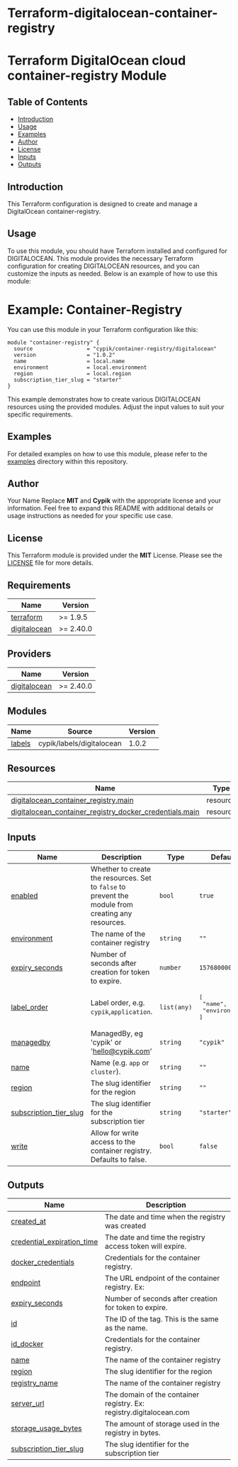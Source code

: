 # Terraform-digitalocean-container-registry
# Terraform DigitalOcean cloud container-registry Module


## Table of Contents

- [Introduction](#introduction)
- [Usage](#usage)
- [Examples](#examples)
- [Author](#author)
- [License](#license)
- [Inputs](#inputs)
- [Outputs](#outputs)

## Introduction
This Terraform configuration is designed to create and manage a DigitalOcean container-registry.

## Usage
To use this module, you should have Terraform installed and configured for DIGITALOCEAN. This module provides the necessary Terraform configuration for creating DIGITALOCEAN resources, and you can customize the inputs as needed. Below is an example of how to use this module:

# Example: Container-Registry
You can use this module in your Terraform configuration like this:

```hcl
module "container-registry" {
  source                 = "cypik/container-registry/digitalocean"
  version                = "1.0.2"
  name                   = local.name
  environment            = local.environment
  region                 = local.region
  subscription_tier_slug = "starter"
}
```
This example demonstrates how to create various DIGITALOCEAN resources using the provided modules. Adjust the input values to suit your specific requirements.


## Examples
For detailed examples on how to use this module, please refer to the [examples](https://github.com/cypik/terraform-digitalocean-container-registry/blob/master/example) directory within this repository.

## Author
Your Name Replace **MIT** and **Cypik** with the appropriate license and your information. Feel free to expand this README with additional details or usage instructions as needed for your specific use case.

## License
This Terraform module is provided under the **MIT** License. Please see the [LICENSE](https://github.com/cypik/terraform-digitalocean-container-registry/blob/master/LICENSE) file for more details.


<!-- BEGIN_TF_DOCS -->
## Requirements

| Name | Version |
|------|---------|
| <a name="requirement_terraform"></a> [terraform](#requirement\_terraform) | >= 1.9.5 |
| <a name="requirement_digitalocean"></a> [digitalocean](#requirement\_digitalocean) | >= 2.40.0 |

## Providers

| Name | Version |
|------|---------|
| <a name="provider_digitalocean"></a> [digitalocean](#provider\_digitalocean) | >= 2.40.0 |

## Modules

| Name | Source | Version |
|------|--------|---------|
| <a name="module_labels"></a> [labels](#module\_labels) | cypik/labels/digitalocean | 1.0.2 |

## Resources

| Name | Type |
|------|------|
| [digitalocean_container_registry.main](https://registry.terraform.io/providers/digitalocean/digitalocean/latest/docs/resources/container_registry) | resource |
| [digitalocean_container_registry_docker_credentials.main](https://registry.terraform.io/providers/digitalocean/digitalocean/latest/docs/resources/container_registry_docker_credentials) | resource |

## Inputs

| Name | Description | Type | Default | Required |
|------|-------------|------|---------|:--------:|
| <a name="input_enabled"></a> [enabled](#input\_enabled) | Whether to create the resources. Set to `false` to prevent the module from creating any resources. | `bool` | `true` | no |
| <a name="input_environment"></a> [environment](#input\_environment) | The name of the container registry | `string` | `""` | no |
| <a name="input_expiry_seconds"></a> [expiry\_seconds](#input\_expiry\_seconds) | Number of seconds after creation for token to expire. | `number` | `1576800000` | no |
| <a name="input_label_order"></a> [label\_order](#input\_label\_order) | Label order, e.g. `cypik`,`application`. | `list(any)` | <pre>[<br>  "name",<br>  "environment"<br>]</pre> | no |
| <a name="input_managedby"></a> [managedby](#input\_managedby) | ManagedBy, eg 'cypik' or 'hello@cypik.com' | `string` | `"cypik"` | no |
| <a name="input_name"></a> [name](#input\_name) | Name  (e.g. `app` or `cluster`). | `string` | `""` | no |
| <a name="input_region"></a> [region](#input\_region) | The slug identifier for the region | `string` | `""` | no |
| <a name="input_subscription_tier_slug"></a> [subscription\_tier\_slug](#input\_subscription\_tier\_slug) | The slug identifier for the subscription tier | `string` | `"starter"` | no |
| <a name="input_write"></a> [write](#input\_write) | Allow for write access to the container registry. Defaults to false. | `bool` | `false` | no |

## Outputs

| Name | Description |
|------|-------------|
| <a name="output_created_at"></a> [created\_at](#output\_created\_at) | The date and time when the registry was created |
| <a name="output_credential_expiration_time"></a> [credential\_expiration\_time](#output\_credential\_expiration\_time) | The date and time the registry access token will expire. |
| <a name="output_docker_credentials"></a> [docker\_credentials](#output\_docker\_credentials) | Credentials for the container registry. |
| <a name="output_endpoint"></a> [endpoint](#output\_endpoint) | The URL endpoint of the container registry. Ex: |
| <a name="output_expiry_seconds"></a> [expiry\_seconds](#output\_expiry\_seconds) | Number of seconds after creation for token to expire. |
| <a name="output_id"></a> [id](#output\_id) | The ID of the tag. This is the same as the name. |
| <a name="output_id_docker"></a> [id\_docker](#output\_id\_docker) | Credentials for the container registry. |
| <a name="output_name"></a> [name](#output\_name) | The name of the container registry |
| <a name="output_region"></a> [region](#output\_region) | The slug identifier for the region |
| <a name="output_registry_name"></a> [registry\_name](#output\_registry\_name) | The name of the container registry |
| <a name="output_server_url"></a> [server\_url](#output\_server\_url) | The domain of the container registry. Ex: registry.digitalocean.com |
| <a name="output_storage_usage_bytes"></a> [storage\_usage\_bytes](#output\_storage\_usage\_bytes) | The amount of storage used in the registry in bytes. |
| <a name="output_subscription_tier_slug"></a> [subscription\_tier\_slug](#output\_subscription\_tier\_slug) | The slug identifier for the subscription tier |
<!-- END_TF_DOCS -->